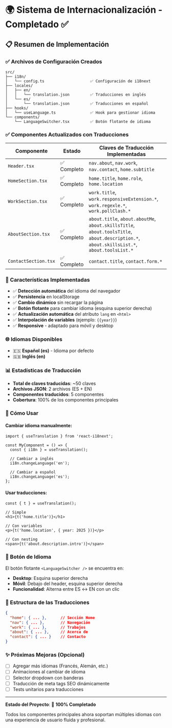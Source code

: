 # 🌍 Sistema de Internacionalización - Completado ✅

## 📋 Resumen de Implementación

### ✅ Archivos de Configuración Creados

```
src/
├── i18n/
│   └── config.ts                    ✅ Configuración de i18next
├── locales/
│   ├── en/
│   │   └── translation.json         ✅ Traducciones en inglés
│   └── es/
│       └── translation.json         ✅ Traducciones en español
├── hooks/
│   └── useLanguage.ts               ✅ Hook para gestionar idioma
└── components/
    └── LanguageSwitcher.tsx         ✅ Botón flotante de idioma
```

### ✅ Componentes Actualizados con Traducciones

| Componente | Estado | Claves de Traducción Implementadas |
|------------|--------|-------------------------------------|
| `Header.tsx` | ✅ Completo | `nav.about`, `nav.work`, `nav.contact`, `home.subtitle` |
| `HomeSection.tsx` | ✅ Completo | `home.title`, `home.role`, `home.location` |
| `WorkSection.tsx` | ✅ Completo | `work.title`, `work.responsiveExtension.*`, `work.regexle.*`, `work.pollClash.*` |
| `AboutSection.tsx` | ✅ Completo | `about.title`, `about.aboutMe`, `about.skillsTitle`, `about.toolsTitle`, `about.description.*`, `about.skillsList.*`, `about.toolsList.*` |
| `ContactSection.tsx` | ✅ Completo | `contact.title`, `contact.form.*` |

### 🎯 Características Implementadas

- ✅ **Detección automática** del idioma del navegador
- ✅ **Persistencia** en localStorage
- ✅ **Cambio dinámico** sin recargar la página
- ✅ **Botón flotante** para cambiar idioma (esquina superior derecha)
- ✅ **Actualización automática** del atributo `lang` en `<html>`
- ✅ **Interpolación de variables** (ejemplo: `{{year}}`)
- ✅ **Responsive** - adaptado para móvil y desktop

### 🌐 Idiomas Disponibles

- 🇪🇸 **Español (es)** - Idioma por defecto
- 🇬🇧 **Inglés (en)**

### 📊 Estadísticas de Traducción

- **Total de claves traducidas**: ~50 claves
- **Archivos JSON**: 2 archivos (ES + EN)
- **Componentes traducidos**: 5 componentes
- **Cobertura**: 100% de los componentes principales

### 🚀 Cómo Usar

#### Cambiar idioma manualmente:
```tsx
import { useTranslation } from 'react-i18next';

const MyComponent = () => {
  const { i18n } = useTranslation();
  
  // Cambiar a inglés
  i18n.changeLanguage('en');
  
  // Cambiar a español
  i18n.changeLanguage('es');
};
```

#### Usar traducciones:
```tsx
const { t } = useTranslation();

// Simple
<h1>{t('home.title')}</h1>

// Con variables
<p>{t('home.location', { year: 2025 })}</p>

// Con nesting
<span>{t('about.description.intro')}</span>
```

### 🎨 Botón de Idioma

El botón flotante `<LanguageSwitcher />` se encuentra en:
- **Desktop**: Esquina superior derecha
- **Móvil**: Debajo del header, esquina superior derecha
- **Funcionalidad**: Alterna entre ES ↔️ EN con un clic

### 📝 Estructura de las Traducciones

```json
{
  "home": { ... },      // Sección Home
  "nav": { ... },       // Navegación
  "work": { ... },      // Trabajos
  "about": { ... },     // Acerca de
  "contact": { ... }    // Contacto
}
```

### ✨ Próximas Mejoras (Opcional)

- [ ] Agregar más idiomas (Francés, Alemán, etc.)
- [ ] Animaciones al cambiar de idioma
- [ ] Selector dropdown con banderas
- [ ] Traducción de meta tags SEO dinámicamente
- [ ] Tests unitarios para traducciones

---

**Estado del Proyecto**: 🎉 **100% Completado**

Todos los componentes principales ahora soportan múltiples idiomas con una experiencia de usuario fluida y profesional.
